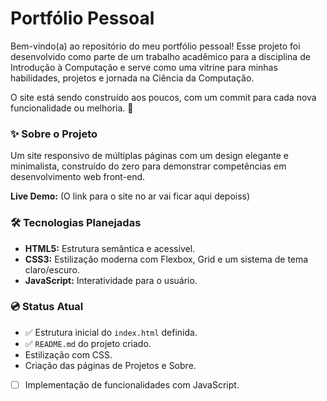# Portfólio Pessoal 

Bem-vindo(a) ao repositório do meu portfólio pessoal! Esse projeto foi desenvolvido como parte de um trabalho acadêmico para a disciplina de Introdução à Computação e serve como uma vitrine para minhas habilidades, projetos e jornada na Ciência da Computação.

O site está sendo construído aos poucos, com um commit para cada nova funcionalidade ou melhoria. 🤗

### ✨ Sobre o Projeto

Um site responsivo de múltiplas páginas com um design elegante e minimalista, construído do zero para demonstrar competências em desenvolvimento web front-end.

 **Live Demo:** (O link para o site no ar vai ficar aqui depoiss)

### 🛠️ Tecnologias Planejadas

- **HTML5:** Estrutura semântica e acessível.
- **CSS3:** Estilização moderna com Flexbox, Grid e um sistema de tema claro/escuro.
- **JavaScript:** Interatividade para o usuário.

### 💿 Status Atual

- ✅ Estrutura inicial do `index.html` definida.
- ✅ `README.md` do projeto criado.
- Estilização com CSS.
- Criação das páginas de Projetos e Sobre.
- [ ] Implementação de funcionalidades com JavaScript.
